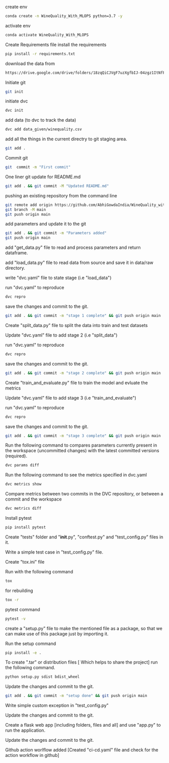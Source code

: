 create env

```bash
conda create -n WineQuality_With_MLOPS python=3.7 -y
```

activate env 

```bash
conda activate WineQuality_With_MLOPS
```

Create Requirements file
install the requirements 

```bash
pip install -r requirements.txt
```

download the data from

```bash
https://drive.google.com/drive/folders/18zqQiCJVgF7uzXgfbIJ-04zgz1ItNfF5
```

Initiate git

```bash
git init
```

initiate dvc

```bash
dvc init
```

add data (to dvc to track the data)

```bash
dvc add data_given/winequality.csv
```

add all the things in the current directry to git staging area.

```bash
git add .
```

Commit git

```bash
git  commit -m "First commit"
```

One liner git update for README.md
```bash
git add . && git commit -M "Updated README.md"
```

pushing an existing repository from the command line

```bash
git remote add origin https://github.com/AbhiGowdaIndia/WineQuality_with_MLOPS.git
git branch -M main
git push origin main
```

add parameters and update it to the git
```bash
git add . && git commit -m "Parameters added"
git push origin main
```

add "get_data.py" file to read and process parameters and return dataframe.

add "load_data.py" file to read data from source and save it in data/raw directory.

write "dvc.yaml" file to state stage (i.e "load_data")

run "dvc.yaml" to reproduce

```bash
dvc repro
```
save the changes and commit to the git.

```bash
git add . && git commit -m "stage 1 complete" && git push origin main
```

Create "split_data.py" file to split the data into train and test datasets

Update "dvc.yaml" file to add stage 2 (i.e "split_data")

run "dvc.yaml" to reproduce

```bash
dvc repro
```

save the changes and commit to the git.

```bash
git add . && git commit -m "stage 2 complete" && git push origin main
```

Create "train_and_evaluate.py" file to train the model and evluate the metrics

Update "dvc.yaml" file to add stage 3 (i.e "train_and_evaluate")

run "dvc.yaml" to reproduce

```bash
dvc repro
```

save the changes and commit to the git.

```bash
git add . && git commit -m "stage 3 complete" && git push origin main
```

Run the following command to compares parameters currently present in the workspace (uncommitted changes) with the latest committed versions (required).

```bash
dvc params diff
```

Run the following command to see the metrics specified in dvc.yaml

````bash
dvc metrics show
````

Compare metrics between two commits in the DVC repository, or between a commit and the workspace

```bash
dvc metrics diff
```
Install pytest
```bash
pip install pytest
```

Create "tests" folder and "__init__.py", "conftest.py" and "test_config.py" files in it.

Write a simple test case in "test_config.py" file.

Create "tox.ini" file

Run with the following command

```bash
tox
```

for rebuilding
```bash
tox -r
```

pytest command
```bash
pytest -v
```

create a "setup.py" file to make the mentioned file as a package, so that we can make use of this package just by importing it.

Run the setup command

```bash
pip install -e .
```

To create ".tar" or distribution files [ Which helps to share the project] run the following command.

```bash
python setup.py sdist bdist_wheel
```

Update the changes and commit to the git.

```bash
git add . && git commit -m "setup done" && git push origin main
```
Write simple custom exception in "test_config.py" 

Update the changes and commit to the git.

Create a flask web app [including folders, files and all] and use "app.py" to run the application.

Update the changes and commit to the git.

Github action worlflow added [Created "ci-cd.yaml" file and check for the action workflow in github]


 




